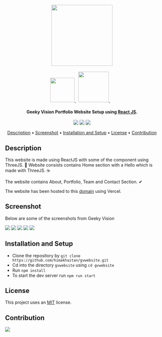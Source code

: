 <h1 align="center">
  <br>
  <a><img src="https://github.com/himakhaitan/gvwebsite/blob/main/utils/logo.png" width="200"></a>
</h1>
<p align="center">

<a href="https://threejs.org/">
<img src="https://github.com/himakhaitan/gvwebsite/blob/main/utils/three.png" width="80">
</a>&nbsp;
<a href="https://reactjs.org/">
<img src="https://github.com/himakhaitan/gvwebsite/blob/main/utils/react.png" width="100">
</a>
&nbsp; &nbsp;

</p>
<h4 align="center">Geeky Vision Portfolio Website Setup using <a href="https://reactjs.org/" target="_blank">React JS</a>.</h4>

<p align="center">
  <a >
    <img src="https://img.shields.io/badge/dependencies-up%20to%20date-brightgreen.svg">
       
  </a>
  <a href="https://github.com/himakhaitan/TheChaotic/issues"><img src="https://img.shields.io/github/issues/himakhaitan/gvwebsite.svg"></a>
  
  <a href="https://opensource.org/licenses/MIT">
    <img src="https://img.shields.io/badge/license-MIT-green.svg">
  </a>
</p>

<p align="center">
  <a href="#description">Description</a> •
  <a href="#screenshot">Screenshot</a> •
  <a href="#installation-and-setup">Installation and Setup</a> •
  <a href="#license">License</a> • <a href="#contribution">Contribution</a>
</p>

## Description

This website is made using ReactJS with some of the component using ThreeJS. 🌱 Website consists contains Home section with a Hello which is made with ThreeJS. ☕ 

The website contains About, Portfolio, Team and Contact Section. ✔

The website has been hosted to this [domain](https://www.geekyvision.in/) using Vercel.

## Screenshot

Below are some of the screenshots from Geeky Vision

<img src="https://github.com/himakhaitan/gvwebsite/blob/main/utils/1.png">

<img src="https://github.com/himakhaitan/gvwebsite/blob/main/utils/2.png">

<img src="https://github.com/himakhaitan/gvwebsite/blob/main/utils/3.png">

<img src="https://github.com/himakhaitan/gvwebsite/blob/main/utils/4.png">

<img src="https://github.com/himakhaitan/gvwebsite/blob/main/utils/5.png">

## Installation and Setup

- Clone the repository by `git clone https://github.com/himakhaitan/gvwebsite.git`
- Cd into the directory `gvwebsite` using `cd gvwebsite`
- Run `npm install`
- To start the dev server run `npm run start`

## License

This project uses an [MIT](https://opensource.org/licenses/MIT) license.

## Contribution

<p><a href="https://github.com/himakhaitan/gvwebsite/graphs/contributors">
  <img src="https://contrib.rocks/image?repo=himakhaitan/gvwebsite" />
</a></p>
